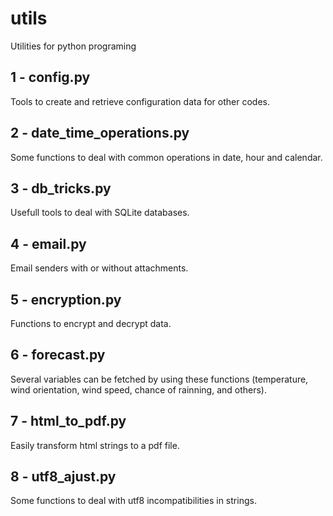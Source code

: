 # utils
Utilities for python programing

## 1 - config.py

Tools to create and retrieve configuration data for other codes.

## 2 - date_time_operations.py
Some functions to deal with common operations in date, hour and calendar.

## 3 - db_tricks.py
Usefull tools to deal with SQLite databases.

## 4 - email.py
Email senders with or without attachments.

## 5 - encryption.py
Functions to encrypt and decrypt data.

## 6 - forecast.py
Several variables can be fetched by using these functions (temperature, wind orientation, wind speed, chance of rainning, and others).

## 7 - html_to_pdf.py
Easily transform html strings to a pdf file.

## 8 - utf8_ajust.py
Some functions to deal with utf8 incompatibilities in strings.

